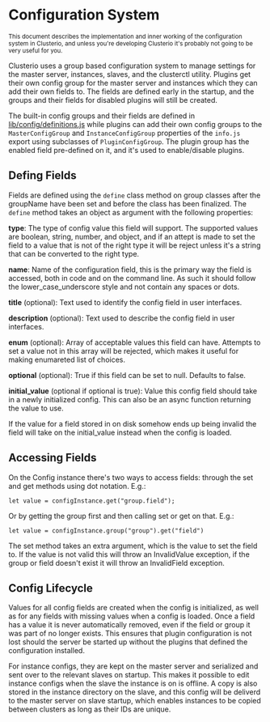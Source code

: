 Configuration System
====================

<sub>This document describes the implementation and inner working of the
configuration system in Clusterio, and unless you're developing
Clusterio it's probably not going to be very useful for you.</sub>

Clusterio uses a group based configuration system to manage settings for
the master server, instances, slaves, and the clusterctl utility.
Plugins get their own config group for the master server and instances
which they can add their own fields to.  The fields are defined early in
the startup, and the groups and their fields for disabled plugins will
still be created.

The built-in config groups and their fields are defined in
[lib/config/definitions.js](/packages/lib/config/definitions.js) while
plugins can add their own config groups to the `MasterConfigGroup` and
`InstanceConfigGroup` properties of the `info.js` export using
subclasses of `PluginConfigGroup`.  The plugin group has the enabled
field pre-defined on it, and it's used to enable/disable plugins.


Defing Fields
-------------

Fields are defined using the `define` class method on group classes
after the groupName have been set and before the class has been
finalized.  The `define` method takes an object as argument with the
following properties:

**type**:
    The type of config value this field will support.  The supported
    values are boolean, string, number, and object, and if an attept is
    made to set the field to a value that is not of the right type it
    will be reject unless it's a string that can be converted to the
    right type.

**name**:
    Name of the configuration field, this is the primary way the field
    is accessed, both in code and on the command line.  As such it
    should follow the lower\_case\_underscore style and not contain any
    spaces or dots.

**title** (optional):
    Text used to identify the config field in user interfaces.

**description** (optional):
    Text used to describe the config field in user interfaces.

**enum** (optional):
    Array of acceptable values this field can have.  Attempts to set a
    value not in this array will be rejected, which makes it useful for
    making enumareted list of choices.

**optional** (optional):
    True if this field can be set to null.  Defaults to false.

**initial_value** (optional if optional is true):
    Value this config field should take in a newly initialized config.
    This can also be an async function returning the value to use.

If the value for a field stored in on disk somehow ends up being invalid
the field will take on the initial\_value instead when the config is
loaded.


Accessing Fields
----------------

On the Config instance there's two ways to access fields:  through the
set and get methods using dot notation.  E.g.:

    let value = configInstance.get("group.field");

Or by getting the group first and then calling set or get on that.
E.g.:

    let value = configInstance.group("group").get("field")

The set method takes an extra argument, which is the value to set the
field to.  If the value is not valid this will throw an InvalidValue
exception, if the group or field doesn't exist it will throw an
InvalidField exception.


Config Lifecycle
----------------

Values for all config fields are created when the config is initialized,
as well as for any fields with missing values when a config is loaded.
Once a field has a value it is never automatically removed, even if the
field or group it was part of no longer exists.  This ensures that
plugin configuration is not lost should the server be started up without
the plugins that defined the configuration installed.

For instance configs, they are kept on the master server and serialized
and sent over to the relevant slaves on startup.  This makes it possible
to edit instance configs when the slave the instance is on is offline.
A copy is also stored in the instance directory on the slave, and this
config will be deliverd to the master server on slave startup, which
enables instances to be copied between clusters as long as their IDs are
unique.

